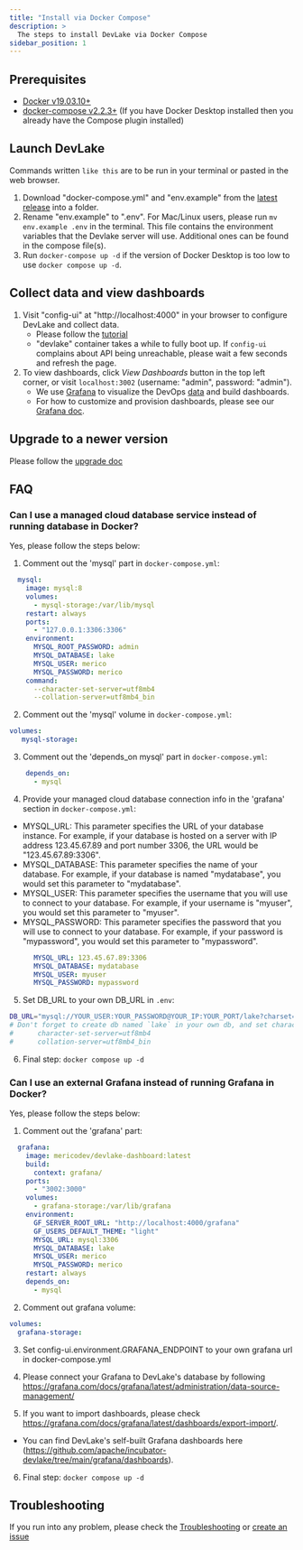 ```yaml
---
title: "Install via Docker Compose"
description: >
  The steps to install DevLake via Docker Compose
sidebar_position: 1
---
```


## Prerequisites

- [Docker v19.03.10+](https://docs.docker.com/get-docker)
- [docker-compose v2.2.3+](https://docs.docker.com/compose/install/) (If you have Docker Desktop installed then you already have the Compose plugin installed)

## Launch DevLake

Commands written `like this` are to be run in your terminal or pasted in the web browser.

1. Download "docker-compose.yml" and "env.example" from the [latest release](https://github.com/apache/incubator-devlake/releases/tag/v0.16.1-beta1) into a folder.
2. Rename "env.example" to ".env". For Mac/Linux users, please run `mv env.example .env` in the terminal. This file contains the environment variables that the Devlake server will use. Additional ones can be found in the compose file(s).
3. Run `docker-compose up -d` if the version of Docker Desktop is too low to use `docker compose up -d`.

## Collect data and view dashboards

1. Visit "config-ui" at "http://localhost:4000" in your browser to configure DevLake and collect data.
   - Please follow the [tutorial](Configuration/Tutorial.md)
   - "devlake" container takes a while to fully boot up. If `config-ui` complains about API being unreachable, please wait a few seconds and refresh the page.
2. To view dashboards, click _View Dashboards_ button in the top left corner, or visit `localhost:3002` (username: "admin", password: "admin").
   - We use [Grafana](https://grafana.com/) to visualize the DevOps [data](/Overview/SupportedDataSources.md) and build dashboards.
   - For how to customize and provision dashboards, please see our [Grafana doc](../Configuration/Dashboards/GrafanaUserGuide.md).

## Upgrade to a newer version
Please follow the [upgrade doc](Upgrade.md)

## FAQ
### Can I use a managed cloud database service instead of running database in Docker?

Yes, please follow the steps below:

1. Comment out the 'mysql' part in `docker-compose.yml`:
```yaml
  mysql:
    image: mysql:8
    volumes:
      - mysql-storage:/var/lib/mysql
    restart: always
    ports:
      - "127.0.0.1:3306:3306"
    environment:
      MYSQL_ROOT_PASSWORD: admin
      MYSQL_DATABASE: lake
      MYSQL_USER: merico
      MYSQL_PASSWORD: merico
    command:
      --character-set-server=utf8mb4
      --collation-server=utf8mb4_bin
```

2. Comment out the 'mysql' volume in `docker-compose.yml`:

```yaml
volumes:
   mysql-storage:
```

3. Comment out the 'depends_on mysql' part in `docker-compose.yml`:

```yaml
    depends_on:
      - mysql
```

4. Provide your managed cloud database connection info in the 'grafana' section in `docker-compose.yml`:

* MYSQL_URL: This parameter specifies the URL of your database instance. For example, if your database is hosted on a server with IP address 123.45.67.89 and port number 3306, the URL would be "123.45.67.89:3306".
* MYSQL_DATABASE: This parameter specifies the name of your database. For example, if your database is named "mydatabase", you would set this parameter to "mydatabase".
* MYSQL_USER: This parameter specifies the username that you will use to connect to your database. For example, if your username is "myuser", you would set this parameter to "myuser".
* MYSQL_PASSWORD: This parameter specifies the password that you will use to connect to your database. For example, if your password is "mypassword", you would set this parameter to "mypassword".


```yaml
      MYSQL_URL: 123.45.67.89:3306
      MYSQL_DATABASE: mydatabase
      MYSQL_USER: myuser
      MYSQL_PASSWORD: mypassword
```

5. Set DB_URL to your own DB_URL in `.env`:

```bash
DB_URL="mysql://YOUR_USER:YOUR_PASSWORD@YOUR_IP:YOUR_PORT/lake?charset=utf8mb4&parseTime=True"
# Don't forget to create db named `lake` in your own db, and set character-set-server=utf8mb4, collation-server=utf8mb4_bin as below
#      character-set-server=utf8mb4
#      collation-server=utf8mb4_bin
```

6. Final step: `docker compose up -d`

### Can I use an external Grafana instead of running Grafana in Docker?

Yes, please follow the steps below:

1. Comment out the 'grafana' part:

```yaml
  grafana:
    image: mericodev/devlake-dashboard:latest
    build:
      context: grafana/
    ports:
      - "3002:3000"
    volumes:
      - grafana-storage:/var/lib/grafana
    environment:
      GF_SERVER_ROOT_URL: "http://localhost:4000/grafana"
      GF_USERS_DEFAULT_THEME: "light"
      MYSQL_URL: mysql:3306
      MYSQL_DATABASE: lake
      MYSQL_USER: merico
      MYSQL_PASSWORD: merico
    restart: always
    depends_on:
      - mysql
```

2. Comment out grafana volume:

```yaml
volumes:
  grafana-storage:
```

3. Set config-ui.environment.GRAFANA_ENDPOINT to your own grafana url in docker-compose.yml

4. Please connect your Grafana to DevLake's database by following https://grafana.com/docs/grafana/latest/administration/data-source-management/

5. If you want to import dashboards, please check https://grafana.com/docs/grafana/latest/dashboards/export-import/.

* You can find DevLake's self-built Grafana dashboards here (https://github.com/apache/incubator-devlake/tree/main/grafana/dashboards).

6. Final step: `docker compose up -d`

## Troubleshooting

If you run into any problem, please check the [Troubleshooting](/Troubleshooting/Installation.md) or [create an issue](https://github.com/apache/incubator-devlake/issues)
